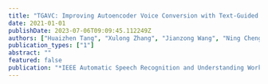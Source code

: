 ```yaml
---
title: "TGAVC: Improving Autoencoder Voice Conversion with Text-Guided and Adversarial Training"
date: 2021-01-01
publishDate: 2023-07-06T09:09:45.112249Z
authors: ["Huaizhen Tang", "Xulong Zhang", "Jianzong Wang", "Ning Cheng", "Zhen Zeng", "Edward Xiao", "Jing Xiao"]
publication_types: ["1"]
abstract: ""
featured: false
publication: "*IEEE Automatic Speech Recognition and Understanding Workshop, ASRU 2021, Cartagena, Colombia, December 13-17, 2021*"
---
```


